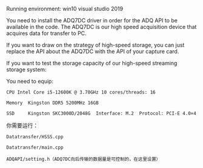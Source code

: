 Running environment: win10 visual studio 2019

You need to install the ADQ7DC driver in order for the ADQ API to be available in the code. The ADQ7DC is our high speed acquisition device that acquires data for transfer to PC.
  
If you want to draw on the strategy of high-speed storage, you can just replace the API about the ADQ7DC with the API of your capture card.

If you want to test the storage capacity of our high-speed streaming storage system:

  You need to equip:
  
    CPU	Intel Core i5-12600K @ 3.70GHz 10 cores/threads: 16
    
    Memory	Kingston DDR5 5200MHz 16GB
    
    SSD 	Kingston SKC3000D/2048G  Interface: M.2  Protocol: PCI-E 4.0×4 
    
    
  你需要运行：
  
    Datatransfer/HSSS.cpp
    
    Datatransfer/main.cpp
    
    ADQAPI/setting.h（ADQ7DC向后传输的数据量是可控制的，在这里设置）
    
  
